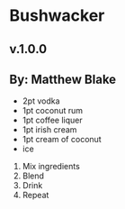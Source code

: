 # Bushwacker
## v.1.0.0
## By: Matthew Blake

* 2pt vodka
* 1pt coconut rum
* 1pt coffee liquer
* 1pt irish cream
* 1pt cream of coconut
* ice

1. Mix ingredients
2. Blend
3. Drink
4. Repeat
